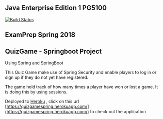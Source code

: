 ## Java Enterprise Edition 1 PG5100

<!--- Travis CI build status banner -->
[![Build Status](https://travis-ci.org/mudasar187/QuizGame_PG5100_ExamPrep.svg?branch=master)](https://travis-ci.org/mudasar187/QuizGame_PG5100_ExamPrep)


## ExamPrep Spring 2018

## QuizGame - Springboot Project

Using Spring and SpringBoot

This Quiz Game make use of Spring Security and enable players to log in or sign up if
they do not yet have registered.

The game hold track of how many times a player have won or lost a game. It is doing this by using sessions.

Deployed to [Heroku](https://www.heroku.com/) , click on this url [https://quizgamespring.herokuapp.com/](https://quizgamespring.herokuapp.com/) to check out the application

